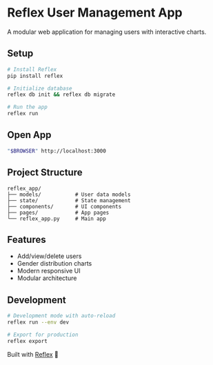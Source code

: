 # Reflex User Management App

A modular web application for managing users with interactive charts.

## Setup

```bash
# Install Reflex
pip install reflex

# Initialize database
reflex db init && reflex db migrate

# Run the app
reflex run
```

## Open App

```bash
"$BROWSER" http://localhost:3000
```

## Project Structure

```
reflex_app/
├── models/           # User data models
├── state/            # State management  
├── components/       # UI components
├── pages/            # App pages
└── reflex_app.py     # Main app
```

## Features

- Add/view/delete users
- Gender distribution charts
- Modern responsive UI
- Modular architecture

## Development

```bash
# Development mode with auto-reload
reflex run --env dev

# Export for production
reflex export
```

Built with [Reflex](https://reflex.dev) 🚀


